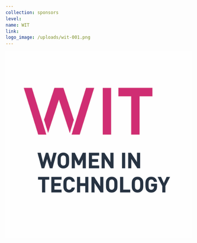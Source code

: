```yaml
---
collection: sponsors
level:
name: WIT
link:
logo_image: /uploads/wit-001.png
---
```



![](/uploads/versions/wit-001---x----600-600x---.png)